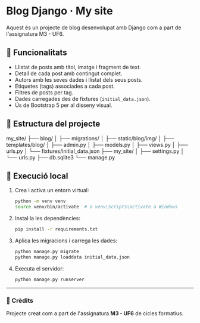 # Blog Django · My site

Aquest és un projecte de blog desenvolupat amb Django com a part de l'assignatura M3 - UF6.

## 🧩 Funcionalitats

- Llistat de posts amb títol, imatge i fragment de text.
- Detall de cada post amb contingut complet.
- Autors amb les seves dades i llistat dels seus posts.
- Etiquetes (tags) associades a cada post.
- Filtres de posts per tag.
- Dades carregades des de fixtures (`initial_data.json`).
- Ús de Bootstrap 5 per al disseny visual.

## 📁 Estructura del projecte

my_site/
├── blog/
│ ├── migrations/
│ ├── static/blog/img/
│ ├── templates/blog/
│ ├── admin.py
│ ├── models.py
│ ├── views.py
│ ├── urls.py
│ └── fixtures/initial_data.json
├── my_site/
│ ├── settings.py
│ └── urls.py
├── db.sqlite3
└── manage.py

## 🚀 Execució local

1. Crea i activa un entorn virtual:
    ```bash
    python -m venv venv
    source venv/bin/activate  # o venv\Scripts\activate a Windows
    ```

2. Instal·la les dependències:
    ```bash
    pip install -r requirements.txt
    ```

3. Aplica les migracions i carrega les dades:
    ```bash
    python manage.py migrate
    python manage.py loaddata initial_data.json
    ```

4. Executa el servidor:
    ```bash
    python manage.py runserver
    ```

---

### 🔗 Crèdits

Projecte creat com a part de l'assignatura **M3 - UF6** de cicles formatius.

